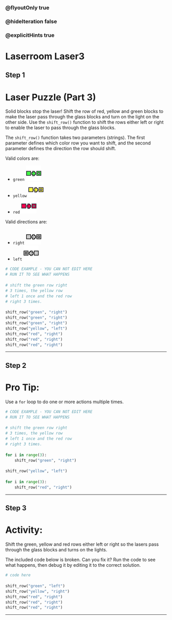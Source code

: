 ### @flyoutOnly true
### @hideIteration false
### @explicitHints true

# Laserroom Laser3

## Step 1
# Laser Puzzle (Part 3)

Solid blocks stop the laser! Shift the row of red, yellow and green blocks to make the laser pass through the glass blocks and turn on the light on the other side. Use the `shift_row()` function to shift the rows either left or right to enable the laser to pass through the glass blocks.

The `shift_row()` function takes two parameters (strings). The first parameter defines which color row you want to shift, and the second parameter defines the direction the row should shift.

Valid colors are:
- `green` ![Green](img/green_right.png "Green")
- `yellow` ![Yellow](img/yellow_right.png "Yellow")
- `red` ![Red](img/red_right.png "Red")

Valid directions are:
- `right` ![Right](img/gray_right.png "Right")
- `left` ![Left](img/gray_left.png "Left")

```python
# CODE EXAMPLE - YOU CAN NOT EDIT HERE
# RUN IT TO SEE WHAT HAPPENS

# shift the green row right
# 3 times, the yellow row
# left 1 once and the red row
# right 3 times.

shift_row("green", "right")
shift_row("green", "right")
shift_row("green", "right")
shift_row("yellow", "left")
shift_row("red", "right")
shift_row("red", "right")
shift_row("red", "right")
```

---

## Step 2
# Pro Tip:

Use a `for` loop to do one or more actions multiple times.

```python
# CODE EXAMPLE - YOU CAN NOT EDIT HERE
# RUN IT TO SEE WHAT HAPPENS

# shift the green row right
# 3 times, the yellow row
# left 1 once and the red row
# right 3 times.

for i in range(3):
    shift_row("green", "right")
    
shift_row("yellow", "left")

for i in range(3):
    shift_row("red", "right")
```

---

## Step 3
# Activity:

Shift the green, yellow and red rows either left or right so the lasers pass through the glass blocks and turns on the lights.

The included code below is broken. Can you fix it? Run the code to see what happens, then debug it by editing it to the correct solution.

```python
# code here

shift_row("green", "left")
shift_row("yellow", "right")
shift_row("red", "right")
shift_row("red", "right")
shift_row("red", "right")
```

---

